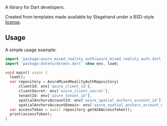 A library for Dart developers.

Created from templates made available by Stagehand under a BSD-style
[license](https://github.com/dart-lang/stagehand/blob/master/LICENSE).

## Usage

A simple usage example:

```dart
import 'package:azure_mixed_reality_auth/azure_mixed_reality_auth.dart';
import 'package:dotenv/dotenv.dart' show env, load;

void main() async {
  load();
  var repository = AzureMixedRealityAuthRepository(
      clientId: env['azure_client_id'],
      clientSecret: env['azure_client_secret'],
      tenantId: env['azure_tenant_id'],
      spatialAnchorsAccountId: env['azure_spatial_anchors_account_id'],
      spatialAnchorsAccountDomain: env['azure_spatial_anchors_account_domain']);
  var accessToken = await repository.getASAAccessToken();
  print(accessToken);
}
```
